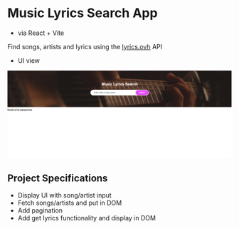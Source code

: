 # Music Lyrics Search App

- via React + Vite

Find songs, artists and lyrics using the [lyrics.ovh](https://lyrics.ovh) API

- UI view

![view](./ui.png)

## Project Specifications

- Display UI with song/artist input
- Fetch songs/artists and put in DOM
- Add pagination
- Add get lyrics functionality and display in DOM
